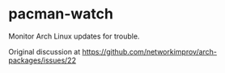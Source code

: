pacman-watch
============

Monitor Arch Linux updates for trouble.

Original discussion at https://github.com/networkimprov/arch-packages/issues/22

